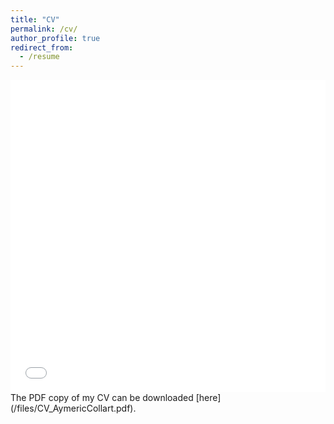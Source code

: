 ```yaml
---
title: "CV"
permalink: /cv/
author_profile: true
redirect_from:
  - /resume
---
```



<iframe src="/files/CV_AymericCollart_June2022.pdf" width="100%" height="500" frameborder="no" border="0" marginwidth="0" marginheight="0"></iframe>
The PDF copy of my CV can be downloaded [here](/files/CV_AymericCollart.pdf).
